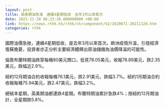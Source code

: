 ```yaml
---
layout: post
title: 英美期油急瀉　連續4星期低收　去年3月以來首次
date: 2021-11-20 06:23:20.000000000 +08:00
link: https://news.rthk.hk/rthk/ch/component/k2/1620671-20211120.htm
categories: rthk
---
```


國際油價急挫，連續4星期低收，是去年3月以來首次。歐洲疫情升溫，引發經濟復蘇擔憂，投資者亦正分析主要經濟體釋出原油儲備為油價降溫的可能性。

倫敦布蘭特期油跌穿每桶80美元關口，低見78.05美元，收報78.89美元，跌2.35美元，跌幅近2.9%。

紐約12月期油合約收報每桶76.1美元，跌2.91美元，跌幅3.7%。紐約1月期油合約收報每桶75.94美元，跌2.47美元，跌幅3.2%。

總結本星期，英美期油都連跌4星期。布蘭特期油累計急跌4%；按紐約12月期油計，全星期跌5.8%。
